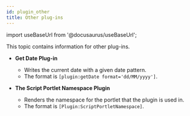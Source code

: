 ```yaml
---
id: plugin_other
title: Other plug-ins
---
```

import useBaseUrl from '@docusaurus/useBaseUrl';



This topic contains information for other plug-ins.

-   **Get Date Plug-in**

    -   Writes the current date with a given date pattern.
    -   The format is `[plugin:getDate format='dd/MM/yyyy']`.
-   **The Script Portlet Namespace Plugin**

    -   Renders the namespace for the portlet that the plugin is used in.
    -   The format is `[Plugin:ScriptPortletNamespace]`.

